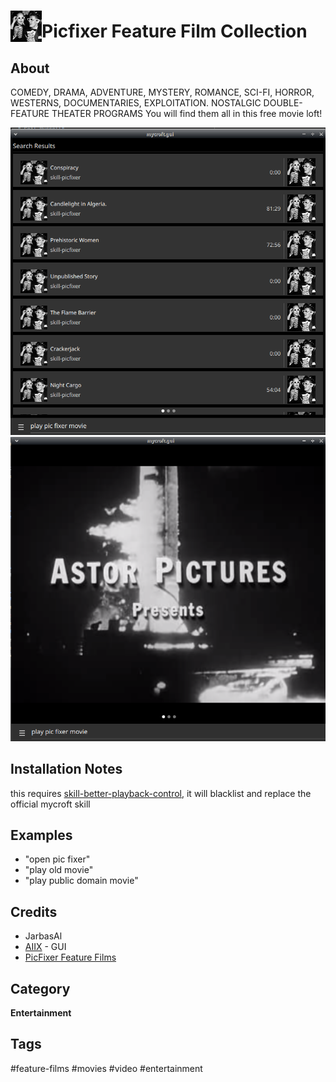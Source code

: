 # <img src='./ui/picfixer.png' card_color='#40DBB0' width='50' height='50' style='vertical-align:bottom'/>Picfixer Feature Film Collection


## About

COMEDY, DRAMA, ADVENTURE, MYSTERY, ROMANCE, SCI-FI, HORROR, WESTERNS, DOCUMENTARIES, EXPLOITATION. NOSTALGIC DOUBLE-FEATURE THEATER PROGRAMS You will find them all in this free movie loft!


![](./gui.png)
![](./gui2.png)

## Installation Notes

this requires [skill-better-playback-control](https://github.com/JarbasSkills/skill-better-playback-control), it will blacklist and replace the official mycroft skill

## Examples

* "open pic fixer"
* "play old movie"
* "play public domain movie"

## Credits
- JarbasAl
- [AIIX](https://github.com/AIIX/) - GUI
- [PicFixer Feature Films](https://archive.org/details/feature_films_picfixer)

## Category
**Entertainment**

## Tags
#feature-films
#movies
#video
#entertainment